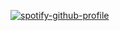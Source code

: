[![spotify-github-profile](https://spotify-github-profile.kittinanx.com/api/view?uid=31gg6mx3cqwzf3unyit4tkxbfwiq&cover_image=true&theme=novatorem&show_offline=false&background_color=121212&interchange=false&bar_color=eb7d05&bar_color_cover=true)](https://github.com/kittinan/spotify-github-profile)
